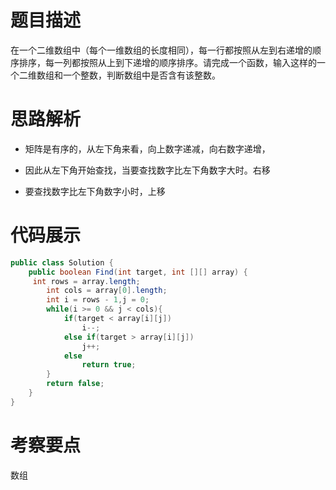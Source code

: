 #  题目描述

在一个二维数组中（每个一维数组的长度相同），每一行都按照从左到右递增的顺序排序，每一列都按照从上到下递增的顺序排序。请完成一个函数，输入这样的一个二维数组和一个整数，判断数组中是否含有该整数。

#  思路解析

-  矩阵是有序的，从左下角来看，向上数字递减，向右数字递增，

-  因此从左下角开始查找，当要查找数字比左下角数字大时。右移

-  要查找数字比左下角数字小时，上移

#  代码展示

```java
public class Solution {
    public boolean Find(int target, int [][] array) {
     int rows = array.length;
        int cols = array[0].length;
        int i = rows - 1,j = 0;
        while(i >= 0 && j < cols){
            if(target < array[i][j])
                i--;
            else if(target > array[i][j])
                j++;
            else
                return true;
        }
        return false;
    }
}


```

# 考察要点
数组
